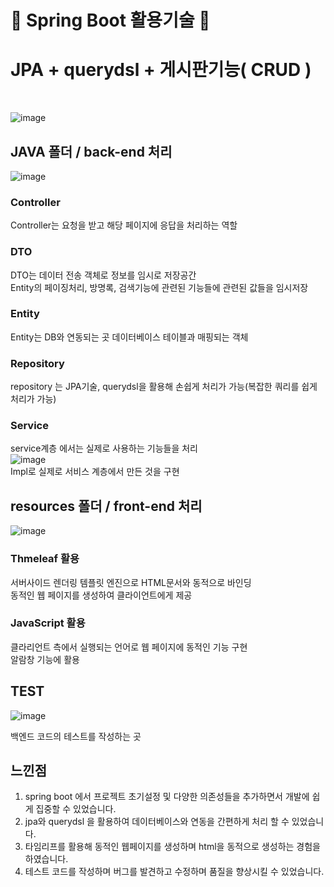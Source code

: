 # 🤜 Spring Boot 활용기술 🤛 <br>
# JPA + querydsl + 게시판기능( CRUD )
<br>


![image](https://github.com/realCCC/guestbook/assets/101503824/fb08f1b9-45f6-4f77-8c98-c18bf5fd3a39)

## JAVA 폴더 / back-end 처리

![image](https://github.com/realCCC/guestbook/assets/101503824/7a5c53d1-6661-407f-ad21-0eb4c16c0159)

### Controller
Controller는 요청을 받고 해당 페이지에 응답을 처리하는 역할

### DTO
DTO는 데이터 전송 객체로 정보를 임시로 저장공간 <br>
Entity의 페이징처리, 방명록, 검색기능에 관련된 기능들에 관련된 값들을 임시저장

### Entity 
Entity는 DB와 연동되는 곳
데이터베이스 테이블과 매핑되는 객체

### Repository 
repository 는 JPA기술, querydsl을 활용해 손쉽게 처리가 가능(복잡한 쿼리를 쉽게 처리가 가능)

### Service 
service계층 에서는 실제로 사용하는 기능들을 처리 <br>
![image](https://github.com/realCCC/guestbook/assets/101503824/3fd6652a-81f3-4a4a-b7ed-6aaaba97615d) <br>
Impl로 실제로 서비스 계층에서 만든 것을 구현

## resources 폴더 / front-end 처리

![image](https://github.com/realCCC/guestbook/assets/101503824/59f0096e-7f97-47ad-924b-a0079242db19)

### Thmeleaf 활용

서버사이드 렌더링 템플릿 엔진으로 HTML문서와 동적으로 바인딩 <br>
동적인 웹 페이지를 생성하여 클라이언트에게 제공

### JavaScript 활용
클라리언트 측에서 실행되는 언어로 웹 페이지에 동적인 기능 구현 <br>
알람창 기능에 활용


## TEST

![image](https://github.com/realCCC/guestbook/assets/101503824/c9104392-6d45-4f35-9d0d-8f30e524ca06)

백엔드 코드의 테스트를 작성하는 곳

## 느낀점 

1. spring boot 에서 프로젝트 초기설정 및 다양한 의존성들을 추가하면서 개발에 쉽게 집중할 수 있었습니다.
2. jpa와 querydsl 을 활용하여 데이터베이스와 연동을 간편하게 처리 할 수 있었습니다.
3. 타임리프를 활용해 동적인 웹페이지를 생성하며 html을 동적으로 생성하는 경험을 하였습니다.
4. 테스트 코드를 작성하며 버그를 발견하고 수정하며 품질을 향상시킬 수 있었습니다.

